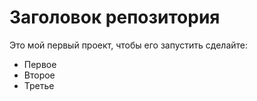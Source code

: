 # Заголовок репозитория

Это мой первый проект, чтобы его запустить сделайте:

* Первое
* Второе
* Третье
